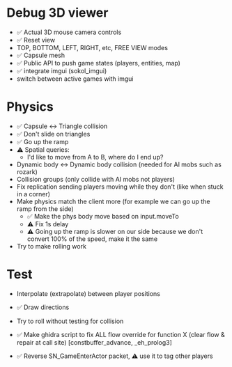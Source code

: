 # Debug 3D viewer
* ✅ Actual 3D mouse camera controls
* ✅ Reset view
* TOP, BOTTOM, LEFT, RIGHT, etc, FREE VIEW modes
* ✅ Capsule mesh
* ✅ Public API to push game states (players, entities, map)
* ✅ integrate imgui (sokol_imgui)
* switch between active games with imgui

# Physics
* ✅ Capsule <-> Triangle collision
* ✅ Don't slide on triangles
* ✅ Go up the ramp
* ⚠️ Spatial queries:
    - I'd like to move from A to B, where do I end up?
* Dynamic body <-> Dynamic body collision (needed for AI mobs such as rozark)
* Collision groups (only collide with AI mobs not players)
* Fix replication sending players moving while they don't (like when stuck in a corner)
* Make physics match the client more (for example we can go up the ramp from the side)
    - ✅ Make the phys body move based on input.moveTo
    - ⚠️ Fix 1s delay
    - ⚠️ Going up the ramp is slower on our side because we don't convert 100% of the speed, make it the same
* Try to make rolling work

# Test
* Interpolate (extrapolate) between player positions
* ✅ Draw directions
* Try to roll without testing for collision

* ✅ Make ghidra script to fix ALL flow override for function X (clear flow & repair at call site) [constbuffer_advance, _eh_prolog3]
* ✅ Reverse SN_GameEnterActor packet, ⚠️ use it to tag other players